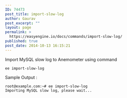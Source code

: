 ```yaml
---
ID: 74473
post_title: import-slow-log
author: Gaurav
post_excerpt: ""
layout: page
permalink: >
  https://easyengine.io/docs/commands/import-slow-log/
published: true
post_date: 2014-10-13 16:15:21
---
```

<div class="entry-content">

Import MySQL slow log to Anemometer using command
<pre><code>ee import-slow-log
</code></pre>
Sample Output :
<pre><code>root@example.com:~# ee import-slow-log
Importing MySQL slow log, please wait...</code></pre>
</div>